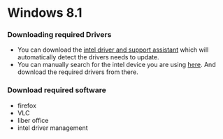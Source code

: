 # Windows 8.1

### Downloading required Drivers

- You can download the [intel driver and support assistant](https://www.intel.com/content/www/us/en/support/detect.html) which will automatically detect the drivers needs to update.
- You can manually search for the intel device you are using [here](https://www.intel.com/content/www/us/en/download-center/home.html). And download the required drivers from there.

### Download required software

- firefox
- VLC
- liber office
- intel driver management